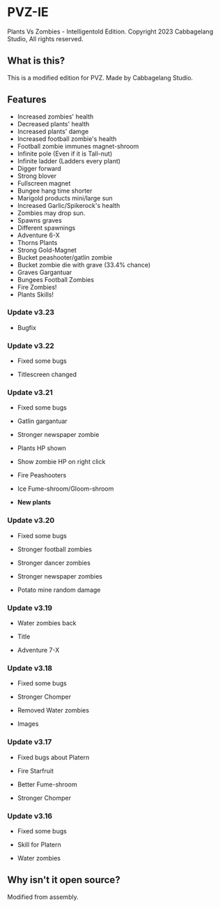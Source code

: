 # PVZ-IE
Plants Vs Zombies - Intelligentold Edition. Copyright 2023 Cabbagelang Studio, All rights reserved.

## What is this?
This is a modified edition for PVZ. Made by Cabbagelang Studio.

## Features

- Increased zombies' health
- Decreased plants' health
- Increased plants' damge
- Increased football zombie's health
- Football zombie immunes magnet-shroom
- Infinite pole (Even if it is Tall-nut)
- Infinite ladder (Ladders every plant)
- Digger forward
- Strong blover
- Fullscreen magnet
- Bungee hang time shorter
- Marigold products mini/large sun
- Increased Garlic/Spikerock's health
- Zombies may drop sun.
- Spawns graves
- Different spawnings
- Adventure 6-X
- Thorns Plants
- Strong Gold-Magnet
- Bucket peashooter/gatlin zombie
- Bucket zombie die with grave (33.4% chance)
- Graves Gargantuar
- Bungees Football Zombies
- Fire Zombies!
- Plants Skills!

### Update v3.23

- Bugfix

### Update v3.22

- Fixed some bugs

- Titlescreen changed

### Update v3.21

- Fixed some bugs

- Gatlin gargantuar

- Stronger newspaper zombie

- Plants HP shown

- Show zombie HP on right click

- Fire Peashooters

- Ice Fume-shroom/Gloom-shroom

- **New plants**

### Update v3.20

- Fixed some bugs

- Stronger football zombies

- Stronger dancer zombies

- Stronger newspaper zombies

- Potato mine random damage

### Update v3.19

- Water zombies back

- Title

- Adventure 7-X

### Update v3.18

- Fixed some bugs

- Stronger Chomper

- Removed Water zombies

- Images

### Update v3.17

- Fixed bugs about Platern

- Fire Starfruit

- Better Fume-shroom

- Stronger Chomper

### Update v3.16

- Fixed some bugs

- Skill for Platern

- Water zombies

## Why isn't it open source?
Modified from assembly.